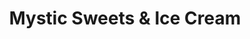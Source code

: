 ---
title: "Mystic Sweets & Ice Cream"
url: /groton/mystic-sweets-and-ice-cream/
shop: confectionery
---